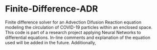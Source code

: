 # Finite-Difference-ADR

Finite difference solver for an Advection Difusion Reaction equation modeling the circulation of COVID-19 particles within an enclosed space.
This code is part of a research project applying Neural Networks to differential equations. 
In-line comments and explanation of the equation used will be added in the future. 
Additionally,
